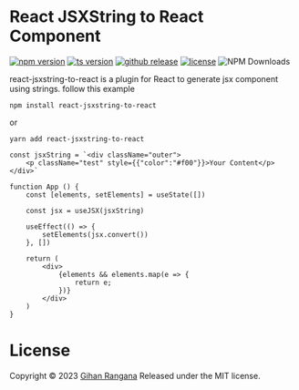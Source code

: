 # React JSXString to React Component

[![npm version](https://img.shields.io/npm/v/react-jsxstring-to-react.svg?style=flat-square)](https://www.npmjs.org/package/react-jsxstring-to-react)
[![ts version](https://badgen.net/badge/icon/Typescript?icon=typescript&label)]()
[![github release](https://badgen.net/github/release/gihanrangana/react-jsxstring-to-react)](https://github.com/gihanrangana/react-jsxstring-to-react)
[![license](https://badgen.net/github/license/micromatch/micromatch)]()
![NPM Downloads](https://img.shields.io/npm/dw/react-jsxstring-to-react)

react-jsxstring-to-react is a plugin for React to generate jsx component using strings. follow this example

`npm install react-jsxstring-to-react`

or

`yarn add react-jsxstring-to-react`

```tsx
const jsxString = `<div className="outer">
    <p className="test" style={{"color":"#f00"}}>Your Content</p>
</div>`

function App () {
    const [elements, setElements] = useState([])

    const jsx = useJSX(jsxString)

    useEffect(() => {
        setElements(jsx.convert())
    }, [])

    return (
        <div>
            {elements && elements.map(e => {
                return e;
            })}
        </div>
    )
}
```

# License
Copyright © 2023 [Gihan Rangana](https://github.com/gihanrangana) Released under the MIT license.